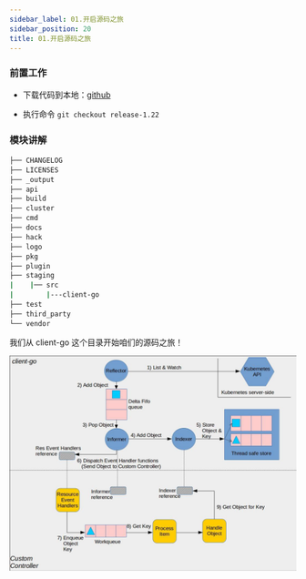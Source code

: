 ```yaml
---
sidebar_label: 01.开启源码之旅
sidebar_position: 20
title: 01.开启源码之旅
---
```


### 前置工作

- 下载代码到本地：[github](https://github.com/kubernetes/kubernetes)

- 执行命令 `git checkout release-1.22`

### 模块讲解
```sh
├── CHANGELOG
├── LICENSES
├── _output
├── api
├── build
├── cluster
├── cmd
├── docs
├── hack
├── logo
├── pkg
├── plugin
├── staging 
|    |── src
|        |---client-go
├── test
├── third_party
└── vendor

```

我们从 client-go 这个目录开始咱们的源码之旅！

![](https://raw.githubusercontent.com/mouuii/picture/master/202305041545466.png)